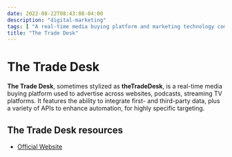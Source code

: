 ```yaml
---
date: 2022-08-22T08:43:08-04:00
description: "digital-marketing"
tags: [ "A real-time media buying platform and marketing technology company" ]
title: "The Trade Desk"
---
```


# The Trade Desk

**The Trade Desk**, sometimes stylized as **theTradeDesk**, is a real-time media buying platform used to advertise across websites, podcasts, streaming TV platforms. It features the ability to integrate first- and third-party data, plus a variety of APIs to enhance automation, for highly specific targeting.

## The Trade Desk resources

* [Official Website](https://www.thetradedesk.com/)
